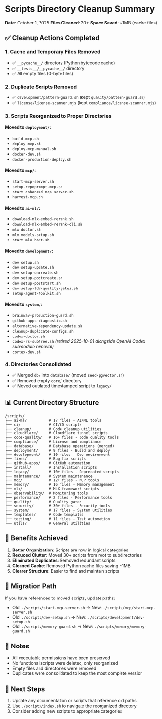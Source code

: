 # Scripts Directory Cleanup Summary
**Date**: October 1, 2025
**Files Cleaned**: 20+
**Space Saved**: ~1MB (cache files)

## ✅ Cleanup Actions Completed

### 1. Cache and Temporary Files Removed
- ✅ `__pycache__/` directory (Python bytecode cache)
- ✅ `__tests__/__pycache__/` directory
- ✅ All empty files (0-byte files)

### 2. Duplicate Scripts Removed
- ✅ `development/pattern-guard.sh` (kept `quality/pattern-guard.sh`)
- ✅ `license/license-scanner.mjs` (kept `compliance/license-scanner.mjs`)

### 3. Scripts Reorganized to Proper Directories

#### Moved to `deployment/`:
- `build-mcp.sh`
- `deploy-mcp.sh`
- `deploy-mcp-manual.sh`
- `docker-dev.sh`
- `docker-production-deploy.sh`

#### Moved to `mcp/`:
- `start-mcp-server.sh`
- `setup-repoprompt-mcp.sh`
- `start-enhanced-mcp-server.sh`
- `harvest-mcp.sh`

#### Moved to `ai-ml/`:
- `download-mlx-embed-rerank.sh`
- `download-mlx-embed-rerank-cli.sh`
- `mlx-doctor.sh`
- `mlx-models-setup.sh`
- `start-mlx-host.sh`

#### Moved to `development/`:
- `dev-setup.sh`
- `dev-setup-update.sh`
- `dev-setup-oncreate.sh`
- `dev-setup-postcreate.sh`
- `dev-setup-poststart.sh`
- `dev-setup-tdd-quality-gates.sh`
- `setup-agent-toolkit.sh`

#### Moved to `system/`:
- `brainwav-production-guard.sh`
- `github-apps-diagnostic.sh`
- `alternative-dependency-update.sh`
- `cleanup-duplicate-configs.sh`
- `codex-doctor.sh`
- `codex-rs-subtree.sh` *(retired 2025-10-01 alongside OpenAI Codex submodule removal)*
- `cortex-dev.sh`

### 4. Directories Consolidated
- ✅ Merged `db/` into `database/` (moved `seed-pgvector.sh`)
- ✅ Removed empty `core/` directory
- ✅ Moved outdated timestamped script to `legacy/`

## 📊 Current Directory Structure

```
/scripts/
├── ai-ml/          # 17 files - AI/ML tools
├── ci/             # CI/CD scripts
├── cleanup/        # Code cleanup utilities
├── cloudflare/     # Cloudflare tunnel scripts
├── code-quality/   # 16+ files - Code quality tools
├── compliance/     # License and compliance
├── database/       # Database operations (merged)
├── deployment/     # 9 files - Build and deploy
├── development/    # 10 files - Dev environment
├── fixes/          # Bug fix scripts
├── github-apps/    # GitHub automation
├── install/        # Installation scripts
├── legacy/         # 10+ files - Deprecated scripts
├── maintenance/    # System maintenance
├── mcp/            # 12+ files - MCP tools
├── memory/         # 16 files - Memory management
├── mlx/            # MLX framework scripts
├── observability/  # Monitoring tools
├── performance/    # 2 files - Performance tools
├── quality/        # Quality gates
├── security/       # 30+ files - Security tools
├── system/         # 17 files - System utilities
├── templates/      # Code templates
├── testing/        # 11 files - Test automation
└── utils/          # General utilities
```

## 🎯 Benefits Achieved

1. **Better Organization**: Scripts are now in logical categories
2. **Reduced Clutter**: Moved 30+ scripts from root to subdirectories
3. **Eliminated Duplicates**: Removed redundant scripts
4. **Cleaned Cache**: Removed Python cache files saving ~1MB
5. **Clearer Structure**: Easier to find and maintain scripts

## 🔄 Migration Path

If you have references to moved scripts, update paths:
- Old: `./scripts/start-mcp-server.sh` → New: `./scripts/mcp/start-mcp-server.sh`
- Old: `./scripts/dev-setup.sh` → New: `./scripts/development/dev-setup.sh`
- Old: `./scripts/memory-guard.sh` → New: `./scripts/memory/memory-guard.sh`

## 📝 Notes

- All executable permissions have been preserved
- No functional scripts were deleted, only reorganized
- Empty files and directories were removed
- Duplicates were consolidated to keep the most complete version

## 🚀 Next Steps

1. Update any documentation or scripts that reference old paths
2. Use `./scripts/index.sh` to navigate the reorganized directory
3. Consider adding new scripts to appropriate categories